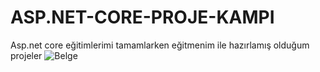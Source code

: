 # ASP.NET-CORE-PROJE-KAMPI
Asp.net core eğitimlerimi tamamlarken eğitmenim ile hazırlamış olduğum projeler
![Belge](https://github.com/kubilayytpkts/ASP.NET-CORE-PROJE-KAMPI/assets/119957098/0e6052ff-39bd-4138-b0c6-0d09120a775a)
